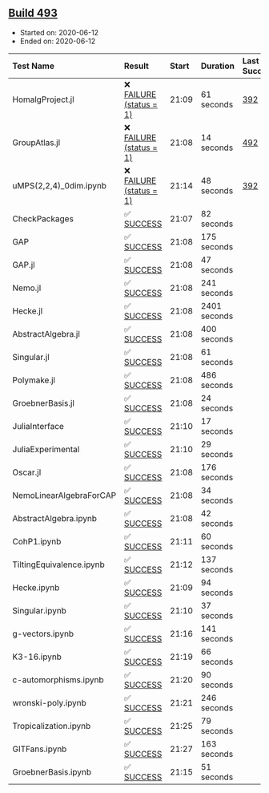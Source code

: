 ## [Build 493](https://oscarci.mathematik.uni-kl.de/job/oscar-julia-1.4/493/)

* Started on: 2020-06-12
* Ended on: 2020-06-12

| Test Name    | Result | Start | Duration | Last Success | First Failure |
|:-------------|:-------|:------|:---------|:-------------|:--------------|
| HomalgProject.jl | ❌ [FAILURE (status = 1)](https://oscarci.mathematik.uni-kl.de/job/oscar-julia-1.4/493/artifact/logs/build-493/HomalgProject.jl.log) | 21:09 | 61 seconds | [392](https://oscarci.mathematik.uni-kl.de/job/oscar-julia-1.4/392/) | [393](https://oscarci.mathematik.uni-kl.de/job/oscar-julia-1.4/393/) |
| GroupAtlas.jl | ❌ [FAILURE (status = 1)](https://oscarci.mathematik.uni-kl.de/job/oscar-julia-1.4/493/artifact/logs/build-493/GroupAtlas.jl.log) | 21:08 | 14 seconds | [492](https://oscarci.mathematik.uni-kl.de/job/oscar-julia-1.4/492/) | [493](https://oscarci.mathematik.uni-kl.de/job/oscar-julia-1.4/493/) |
| uMPS(2,2,4)_0dim.ipynb | ❌ [FAILURE (status = 1)](https://oscarci.mathematik.uni-kl.de/job/oscar-julia-1.4/493/artifact/logs/build-493/uMPS-2-2-4-_0dim.ipynb.log) | 21:14 | 48 seconds | [392](https://oscarci.mathematik.uni-kl.de/job/oscar-julia-1.4/392/) | [393](https://oscarci.mathematik.uni-kl.de/job/oscar-julia-1.4/393/) |
| CheckPackages | ✅ [SUCCESS](https://oscarci.mathematik.uni-kl.de/job/oscar-julia-1.4/493/artifact/logs/build-493/CheckPackages.log) | 21:07 | 82 seconds |  |  |
| GAP | ✅ [SUCCESS](https://oscarci.mathematik.uni-kl.de/job/oscar-julia-1.4/493/artifact/logs/build-493/GAP.log) | 21:08 | 175 seconds |  |  |
| GAP.jl | ✅ [SUCCESS](https://oscarci.mathematik.uni-kl.de/job/oscar-julia-1.4/493/artifact/logs/build-493/GAP.jl.log) | 21:08 | 47 seconds |  |  |
| Nemo.jl | ✅ [SUCCESS](https://oscarci.mathematik.uni-kl.de/job/oscar-julia-1.4/493/artifact/logs/build-493/Nemo.jl.log) | 21:08 | 241 seconds |  |  |
| Hecke.jl | ✅ [SUCCESS](https://oscarci.mathematik.uni-kl.de/job/oscar-julia-1.4/493/artifact/logs/build-493/Hecke.jl.log) | 21:08 | 2401 seconds |  |  |
| AbstractAlgebra.jl | ✅ [SUCCESS](https://oscarci.mathematik.uni-kl.de/job/oscar-julia-1.4/493/artifact/logs/build-493/AbstractAlgebra.jl.log) | 21:08 | 400 seconds |  |  |
| Singular.jl | ✅ [SUCCESS](https://oscarci.mathematik.uni-kl.de/job/oscar-julia-1.4/493/artifact/logs/build-493/Singular.jl.log) | 21:08 | 61 seconds |  |  |
| Polymake.jl | ✅ [SUCCESS](https://oscarci.mathematik.uni-kl.de/job/oscar-julia-1.4/493/artifact/logs/build-493/Polymake.jl.log) | 21:08 | 486 seconds |  |  |
| GroebnerBasis.jl | ✅ [SUCCESS](https://oscarci.mathematik.uni-kl.de/job/oscar-julia-1.4/493/artifact/logs/build-493/GroebnerBasis.jl.log) | 21:08 | 24 seconds |  |  |
| JuliaInterface | ✅ [SUCCESS](https://oscarci.mathematik.uni-kl.de/job/oscar-julia-1.4/493/artifact/logs/build-493/JuliaInterface.log) | 21:10 | 17 seconds |  |  |
| JuliaExperimental | ✅ [SUCCESS](https://oscarci.mathematik.uni-kl.de/job/oscar-julia-1.4/493/artifact/logs/build-493/JuliaExperimental.log) | 21:10 | 29 seconds |  |  |
| Oscar.jl | ✅ [SUCCESS](https://oscarci.mathematik.uni-kl.de/job/oscar-julia-1.4/493/artifact/logs/build-493/Oscar.jl.log) | 21:08 | 176 seconds |  |  |
| NemoLinearAlgebraForCAP | ✅ [SUCCESS](https://oscarci.mathematik.uni-kl.de/job/oscar-julia-1.4/493/artifact/logs/build-493/NemoLinearAlgebraForCAP.log) | 21:08 | 34 seconds |  |  |
| AbstractAlgebra.ipynb | ✅ [SUCCESS](https://oscarci.mathematik.uni-kl.de/job/oscar-julia-1.4/493/artifact/logs/build-493/AbstractAlgebra.ipynb.log) | 21:08 | 42 seconds |  |  |
| CohP1.ipynb | ✅ [SUCCESS](https://oscarci.mathematik.uni-kl.de/job/oscar-julia-1.4/493/artifact/logs/build-493/CohP1.ipynb.log) | 21:11 | 60 seconds |  |  |
| TiltingEquivalence.ipynb | ✅ [SUCCESS](https://oscarci.mathematik.uni-kl.de/job/oscar-julia-1.4/493/artifact/logs/build-493/TiltingEquivalence.ipynb.log) | 21:12 | 137 seconds |  |  |
| Hecke.ipynb | ✅ [SUCCESS](https://oscarci.mathematik.uni-kl.de/job/oscar-julia-1.4/493/artifact/logs/build-493/Hecke.ipynb.log) | 21:09 | 94 seconds |  |  |
| Singular.ipynb | ✅ [SUCCESS](https://oscarci.mathematik.uni-kl.de/job/oscar-julia-1.4/493/artifact/logs/build-493/Singular.ipynb.log) | 21:10 | 37 seconds |  |  |
| g-vectors.ipynb | ✅ [SUCCESS](https://oscarci.mathematik.uni-kl.de/job/oscar-julia-1.4/493/artifact/logs/build-493/g-vectors.ipynb.log) | 21:16 | 141 seconds |  |  |
| K3-16.ipynb | ✅ [SUCCESS](https://oscarci.mathematik.uni-kl.de/job/oscar-julia-1.4/493/artifact/logs/build-493/K3-16.ipynb.log) | 21:19 | 66 seconds |  |  |
| c-automorphisms.ipynb | ✅ [SUCCESS](https://oscarci.mathematik.uni-kl.de/job/oscar-julia-1.4/493/artifact/logs/build-493/c-automorphisms.ipynb.log) | 21:20 | 90 seconds |  |  |
| wronski-poly.ipynb | ✅ [SUCCESS](https://oscarci.mathematik.uni-kl.de/job/oscar-julia-1.4/493/artifact/logs/build-493/wronski-poly.ipynb.log) | 21:21 | 246 seconds |  |  |
| Tropicalization.ipynb | ✅ [SUCCESS](https://oscarci.mathematik.uni-kl.de/job/oscar-julia-1.4/493/artifact/logs/build-493/Tropicalization.ipynb.log) | 21:25 | 79 seconds |  |  |
| GITFans.ipynb | ✅ [SUCCESS](https://oscarci.mathematik.uni-kl.de/job/oscar-julia-1.4/493/artifact/logs/build-493/GITFans.ipynb.log) | 21:27 | 163 seconds |  |  |
| GroebnerBasis.ipynb | ✅ [SUCCESS](https://oscarci.mathematik.uni-kl.de/job/oscar-julia-1.4/493/artifact/logs/build-493/GroebnerBasis.ipynb.log) | 21:15 | 51 seconds |  |  |
